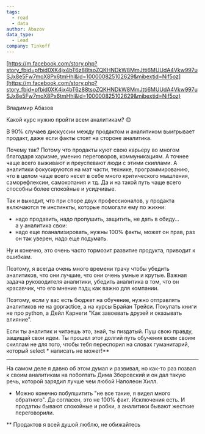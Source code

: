 ```yaml
---
tags:
  - read
  - data
author: Abazov
data_type:
  - Lead
company: Tinkoff
---
```



[https://m.facebook.com/story.php?story_fbid=pfbid0XK4jx4bT6z88tsoZQKHNDkW8MmJtti6MUUdA4Vkw997uSJx8e5Fw7moX8Px6tmHhl&id=100000825102629&mibextid=Nif5oz](https://m.facebook.com/story.php?story_fbid=pfbid0XK4jx4bT6z88tsoZQKHNDkW8MmJtti6MUUdA4Vkw997uSJx8e5Fw7moX8Px6tmHhl&id=100000825102629&mibextid=Nif5oz)  

Владимир Абазов  

Какой курс нужно пройти всем аналитикам? 😍  
  
В 90% случаев дискуссии между продактом и аналитиком выигрывает продакт, даже если факты стоят на стороне аналитика.  
  
Почему так? Потому что продакты куют свою карьеру во многом благодаря харизме, умению переговоров, коммуникациям. А точнее чаще всего выживают и преуспевают люди с этими скиллами. А аналитики фокусируются на мат части, технике, программированию, что в целом чаще всего несет в себе много критического мышления, саморефлексии, самокопания и тд. Да и на такой путь чаще всего способны более спокойные и усидчивые.  
  
Так и выходит, что при споре двух профессионалов, у продакта включаются те инстинкты, которые помогали ему по жихни:  
- надо продавить, надо пропушить, защитить, не дать в обиду...  
а у аналитика свои:  
- надо еще поанализировать, нужны 100% факты, может он прав, раз он так уверен, надо еще подумать.  
  
Ну и конечно, это очень часто тормозит развитие продукта, приводит к ошибкам.  
  
Поэтому, я всегда очень много времени трачу чтобы убедить аналитиков, что они лучшие, что они очень умные и крутые. Важная задача руководителя аналитики, убедить аналитика в том, что он красавчик, что его мнение пздц как важно для компании.  
  
Поэтому, если у вас есть бюджет на обучение, нужно отправлять аналитиков не на gopractice, а на курсы Брайан Трейси. Покупать книги не про python, а Дейл Карнеги "Как завоевать друзей и оказывать влияние".  
  
Если ты аналитик и читаешь это, знай, ты пиздатый. Пуш свою правду, защищай свои идеи. Ты прошел этот долгий путь обучения всем своим скиллам не для того, чтобы тебя переспорил на словах гуманитарий, который select * написать не может!**  
  
---  
На самом деле я давно об этом думал и развивал, но как-то раз позвал к своим аналитикам на поболтать Дима Зборовский и он дал такую речь, которой зарядил лучше чем любой Наполеон Хилл.  
  
* Можно конечно побулшитить "не все такие, я видел много обратного". Да согласен, это не 100% факт. Исключения есть. И продаткы бывают спокойные и робки, а аналитики бывают жесткие переговорили.  
  
** Продактов я всей душой люблю, не обижайтесь